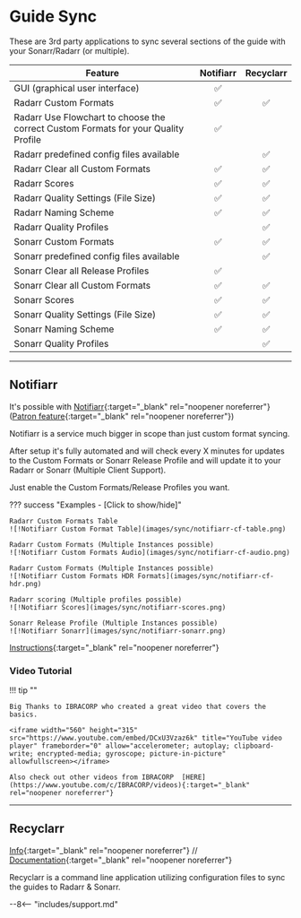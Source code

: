 # Guide Sync

These are 3rd party applications to sync several sections of the guide with your Sonarr/Radarr (or multiple).

| Feature                                                                            |     Notifiarr      |     Recyclarr      |
|------------------------------------------------------------------------------------|:------------------:|:------------------:|
| GUI (graphical user interface)                                                     | :white_check_mark: |                    |
| Radarr Custom Formats                                                              | :white_check_mark: | :white_check_mark: |
| Radarr Use Flowchart to choose the correct Custom Formats for your Quality Profile | :white_check_mark: |                    |
| Radarr predefined config files available                                           |                    | :white_check_mark: |
| Radarr Clear all Custom Formats                                                    | :white_check_mark: | :white_check_mark: |
| Radarr Scores                                                                      | :white_check_mark: | :white_check_mark: |
| Radarr Quality Settings (File Size)                                                | :white_check_mark: | :white_check_mark: |
| Radarr Naming Scheme                                                               | :white_check_mark: | :white_check_mark: |
| Radarr Quality Profiles                                                            |                    | :white_check_mark: |
| Sonarr Custom Formats                                                              | :white_check_mark: | :white_check_mark: |
| Sonarr predefined config files available                                           |                    | :white_check_mark: |
| Sonarr Clear all Release Profiles                                                  | :white_check_mark: |                    |
| Sonarr Clear all Custom Formats                                                    | :white_check_mark: | :white_check_mark: |
| Sonarr Scores                                                                      | :white_check_mark: | :white_check_mark: |
| Sonarr Quality Settings (File Size)                                                | :white_check_mark: | :white_check_mark: |
| Sonarr Naming Scheme                                                               | :white_check_mark: | :white_check_mark: |
| Sonarr Quality Profiles                                                            |                    | :white_check_mark: |

---

## Notifiarr

It's possible with [Notifiarr](https://notifiarr.com){:target="\_blank" rel="noopener noreferrer"} ([Patron feature](https://notifiarr.wiki/FAQ#patron){:target="\_blank" rel="noopener noreferrer"})

Notifiarr is a service much bigger in scope than just custom format syncing.

After setup it's fully automated and will check every X minutes for updates to the Custom Formats or Sonarr Release Profile and will update it to your Radarr or Sonarr (Multiple Client Support).

Just enable the Custom Formats/Release Profiles you want.

??? success "Examples - [Click to show/hide]"

    Radarr Custom Formats Table
    ![!Notifiarr Custom Format Table](images/sync/notifiarr-cf-table.png)

    Radarr Custom Formats (Multiple Instances possible)
    ![!Notifiarr Custom Formats Audio](images/sync/notifiarr-cf-audio.png)

    Radarr Custom Formats (Multiple Instances possible)
    ![!Notifiarr Custom Formats HDR Formats](images/sync/notifiarr-cf-hdr.png)

    Radarr scoring (Multiple profiles possible)
    ![!Notifiarr Scores](images/sync/notifiarr-scores.png)

    Sonarr Release Profile (Multiple Instances possible)
    ![!Notifiarr Sonarr](images/sync/notifiarr-sonarr.png)

[Instructions](https://notifiarr.wiki/en/Website/Integrations/Trash){:target="\_blank" rel="noopener noreferrer"}

### Video Tutorial

!!! tip ""

    Big Thanks to IBRACORP who created a great video that covers the basics.

    <iframe width="560" height="315" src="https://www.youtube.com/embed/DCxU3Vzaz6k" title="YouTube video player" frameborder="0" allow="accelerometer; autoplay; clipboard-write; encrypted-media; gyroscope; picture-in-picture" allowfullscreen></iframe>

    Also check out other videos from IBRACORP  [HERE](https://www.youtube.com/c/IBRACORP/videos){:target="_blank" rel="noopener noreferrer"}

---

## Recyclarr

[Info](/Recyclarr/){:target="\_blank" rel="noopener noreferrer"} // [Documentation](https://recyclarr.dev/wiki/){:target="\_blank" rel="noopener noreferrer"}

Recyclarr is a command line application utilizing configuration files to sync the guides to Radarr &
Sonarr.

--8<-- "includes/support.md"
